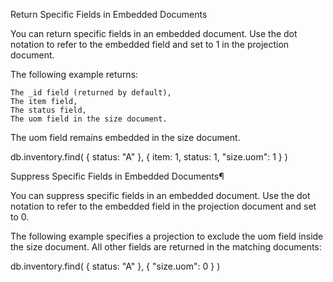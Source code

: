 Return Specific Fields in Embedded Documents

You can return specific fields in an embedded document. Use the dot notation to refer to the embedded field and set to 1 in the projection document.

The following example returns:

    The _id field (returned by default),
    The item field,
    The status field,
    The uom field in the size document.

The uom field remains embedded in the size document.

db.inventory.find(
   { status: "A" },
   { item: 1, status: 1, "size.uom": 1 }
)

Suppress Specific Fields in Embedded Documents¶

You can suppress specific fields in an embedded document. Use the dot notation to refer to the embedded field in the projection document and set to 0.

The following example specifies a projection to exclude the uom field inside the size document. All other fields are returned in the matching documents:

db.inventory.find(
   { status: "A" },
   { "size.uom": 0 }
)

